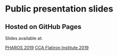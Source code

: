 # Public presentation slides

Hosted on GitHub Pages
--------

Slides available at:

[PHAROS 2019](https://alexjameswright.github.io/slides/pharos/#/)
[CCA Flatiron Institute 2019](https://alexjameswright.github.io/slides/CCAFlatiron/#/)
